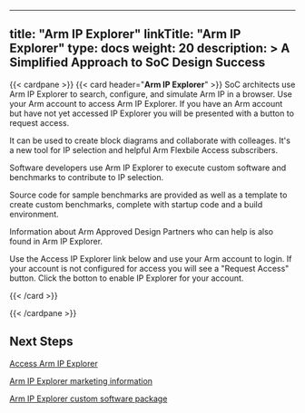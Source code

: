 
---
title: "Arm IP Explorer"
linkTitle: "Arm IP Explorer"
type: docs
weight: 20
description: >
    A Simplified Approach to SoC Design Success
---

{{< cardpane >}}
{{< card header="**Arm IP Explorer**" >}}
SoC architects use Arm IP Explorer to search, configure, and simulate Arm IP in a browser. Use your Arm account to access Arm IP Explorer. If you have an Arm account but have not yet accessed IP Explorer you will be presented with a button to request access. 

It can be used to create block diagrams and collaborate with colleages. It's a new tool for IP selection and helpful Arm Flexbile Access subscribers.

Software developers use Arm IP Explorer to execute custom software and benchmarks to contribute to IP selection. 

Source code for sample benchmarks are provided as well as a template to create custom benchmarks, complete with startup code and a build environment.

Information about Arm Approved Design Partners who can help is also found in Arm IP Explorer.

Use the Access IP Explorer link below and use your Arm account to login. If your account is not configured for access you will see a "Request Access" button. Click the botton to enable IP Explorer for your account.

{{< /card >}}

{{< /cardpane >}}

## Next Steps

[Access Arm IP Explorer](https://ipexplorer.arm.com)

[Arm IP Explorer marketing information](https://www.arm.com/products/ip-explorer)

[Arm IP Explorer custom software package](https://github.com/jasonrandrews/ipx-custom-software)

&nbsp;
&nbsp;




